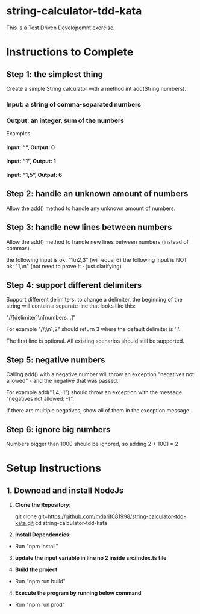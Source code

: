 # string-calculator-tdd-kata

This is a Test Driven Developemnt exercise.

# Instructions to Complete
## Step 1: the simplest thing
Create a simple String calculator with a method int add(String numbers).
### Input: a string of comma-separated numbers
### Output: an integer, sum of the numbers
Examples:
#### Input: “”, Output: 0
#### Input: “1”, Output: 1
#### Input: “1,5”, Output: 6

## Step 2: handle an unknown amount of numbers
Allow the add() method to handle any unknown amount of numbers.

## Step 3: handle new lines between numbers
Allow the add() method to handle new lines between numbers (instead of commas).

the following input is ok: "1\n2,3" (will equal 6)
the following input is NOT ok: "1,\n" (not need to prove it - just clarifying)

## Step 4: support different delimiters
Support different delimiters: to change a delimiter, the beginning of the string will contain a separate line that looks like this:

"//[delimiter]\n[numbers...]"

For example "//;\n1;2" should return 3 where the default delimiter is ';'.

The first line is optional. All existing scenarios should still be supported.

## Step 5: negative numbers
Calling add() with a negative number will throw an exception "negatives not allowed" - and the negative that was passed.

For example add("1,4,-1") should throw an exception with the message "negatives not allowed: -1".

If there are multiple negatives, show all of them in the exception message.

## Step 6: ignore big numbers
Numbers bigger than 1000 should be ignored, so adding 2 + 1001 = 2



# Setup Instructions

## 1. Downoad and install NodeJs

1. **Clone the Repository:**

   git clone git+https://github.com/mdarif081998/string-calculator-tdd-kata.git
   cd string-calculator-tdd-kata

2. **Install Dependencies:**
- Run "npm  install"

3. **update the input variable in line no 2 inside src/index.ts file**

4. **Build the project**
- Run "npm run build"

4. **Execute the program by running below command**
- Run "npm run prod"
